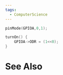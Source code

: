 ```yaml
---
tags:
  - ComputerScience
---
```

```c showlinenumbers
pinMode(GPIOA,0,1);

turnOn() {
	GPIOA->ODR = (1<<0);
}
```

# See Also